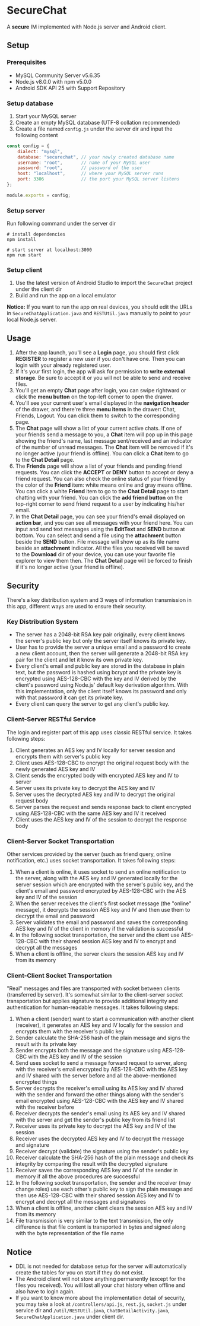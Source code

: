 # SecureChat

A **secure** IM implemented with Node.js server and Android client.

## Setup

### Prerequisites

* MySQL Community Server v5.6.35
* Node.js v8.0.0 with npm v5.0.0
* Android SDK API 25 with Support Repository

### Setup database

1. Start your MySQL server
1. Create an empty MySQL database (UTF-8 collation recommended)
1. Create a file named `config.js` under the server dir and input the following content

```javascript
const config = {
    dialect: "mysql",
    database: "securechat", // your newly created database name
    username: "root",       // name of your MySQL user
    password: "root",       // password of the user
    host: "localhost",      // where your MySQL server runs
    port: 3306              // the port your MySQL server listens
};

module.exports = config;
```

### Setup server

Run following command under the server dir

```shell
# install dependencies
npm install

# start server at localhost:3000
npm run start
```

### Setup client

1. Use the latest version of Android Studio to import the `SecureChat` project under the client dir
1. Build and run the app on a local emulator

**Notice:** If you want to run the app on real devices, you should edit the URLs in `SecureChatApplication.java` and `RESTUtil.java` manually to point to your local Node.js server.

## Usage

1. After the app launch, you'll see a **Login** page, you should first click **REGISTER** to register a new user if you don't have one. Then you can login with your already registered user.
1. If it's your first login, the app will ask for permission to **write external storage**. Be sure to accept it or you will not be able to send and receive files.
1. You'll get an empty **Chat** page after login, you can swipe rightward or click the **menu button** on the top-left corner to open the drawer.
1. You'll see your current user's email displayed in the **navigation header** of the drawer, and there're three **menu items** in the drawer: Chat, Friends, Logout. You can click them to switch to the corresponding page.
1. The **Chat** page will show a list of your current active chats. If one of your friends send a message to you, a **Chat** item will pop up in this page showing the friend's name, last message sent/received and an indicator of the number of unread messages. The **Chat** item will be removed if it's no longer active (your friend is offline). You can click a **Chat** item to go to the **Chat Detail** page.
1. The **Friends** page will show a list of your friends and pending friend requests. You can click the **ACCEPT** or **DENY** button to accept or deny a friend request. You can also check the online status of your friend by the color of the **Friend** item: white means online and gray means offline. You can click a white **Friend** item to go to the **Chat Detail** page to start chatting with your friend. You can click the **add friend button** on the top-right corner to send friend request to a user by indicating his/her email.
1. In the **Chat Detail** page, you can see your friend's email displayed on **action bar**, and you can see all messages with your friend here. You can input and send text messages using the **EditText** and **SEND** button at bottom. You can select and send a file using the **attachment** button beside the **SEND** button. File message will show up as its file name beside an **attachment** indicator. All the files you received will be saved to the **Download** dir of your device, you can use your favorite file explorer to view them then. The **Chat Detail** page will be forced to finish if it's no longer active (your friend is offline).

## Security

There's a key distribution system and 3 ways of information transmission in this app, different ways are used to ensure their security.

### Key Distribution System

* The server has a 2048-bit RSA key pair originally, every client knows the server's public key but only the server itself knows its private key.
* User has to provide the server a unique email and a password to create a new client account, then the server will generate a 2048-bit RSA key pair for the client and let it know its own private key.
* Every client's email and public key are stored in the database in plain text, but the password is hashed using bcrypt and the private key is encrypted using AES-128-CBC with the key and IV derived by the client's password using Node.js' default key derivation algorithm. With this implementation, only the client itself knows its password and only with that password it can get its private key.
* Every client can query the server to get any client's public key.

### Client-Server RESTful Service

The login and register part of this app uses classic RESTful service. It takes following steps:

1. Client generates an AES key and IV locally for server session and encrypts them with server's public key
1. Client uses AES-128-CBC to encrypt the original request body with the newly generated AES key and IV
1. Client sends the encrypted body with encrypted AES key and IV to server
1. Server uses its private key to decrypt the AES key and IV
1. Server uses the decrypted AES key and IV to decrypt the original request body
1. Server parses the request and sends response back to client encrypted using AES-128-CBC with the same AES key and IV it received
1. Client uses the AES key and IV of the session to decrypt the response body

### Client-Server Socket Transportation

Other services provided by the server (such as friend query, online notification, etc.) uses socket transportation. It takes following steps:

1. When a client is online, it uses socket to send an online notification to the server, along with the AES key and IV generated locally for the server session which are encrypted with the server's public key, and the client's email and password encrypted by AES-128-CBC with the AES key and IV of the session
1. When the server receives the client's first socket message (the "online" message), it decrypts the session AES key and IV and then use them to decrypt the email and password
1. Server validates the email and password and saves the corresponding AES key and IV of the client in memory if the validation is successful
1. In the following socket transportation, the server and the client use AES-128-CBC with their shared session AES key and IV to encrypt and decrypt all the messages
1. When a client is offline, the server clears the session AES key and IV from its memory

### Client-Client Socket Transportation

"Real" messages and files are transported with socket between clients (transferred by server). It's somewhat similar to the client-server socket transportation but applies signature to provide additional integrity and authentication for human-readable messages. It takes following steps:

1. When a client (sender) want to start a communication with another client (receiver), it generates an AES key and IV locally for the session and encrypts them with the receiver's public key
1. Sender calculate the SHA-256 hash of the plain message and signs the result with its private key
1. Sender encrypts both the message and the signature using AES-128-CBC with the AES key and IV of the session
1. Send uses socket to send a message forward request to server, along with the receiver's email encrypted by AES-128-CBC with the AES key and IV shared with the server before and all the above-mentioned encrypted things
1. Server decrypts the receiver's email using its AES key and IV shared with the sender and forward the other things along with the sender's email encrypted using AES-128-CBC with the AES key and IV shared with the receiver before
1. Receiver decrypts the sender's email using its AES key and IV shared with the server and get the sender's public key from its friend list
1. Receiver uses its private key to decrypt the AES key and IV of the session
1. Receiver uses the decrypted AES key and IV to decrypt the message and signature
1. Receiver decrypt (validate) the signature using the sender's public key
1. Receiver calculate the SHA-256 hash of the plain message and check its integrity by comparing the result with the decrypted signature
1. Receiver saves the corresponding AES key and IV of the sender in memory if all the above procedures are successful
1. In the following socket transportation, the sender and the receiver (may change roles) use each other's public key to sign the plain message and then use AES-128-CBC with their shared session AES key and IV to encrypt and decrypt all the messages and signatures
1. When a client is offline, another client clears the session AES key and IV from its memory
1. File transmission is very similar to the text transmission, the only difference is that file content is transported in bytes and signed along with the byte representation of the file name

## Notice

* DDL is not needed for database setup for the server will automatically create the tables for you on start if they do not exist.
* The Android client will not store anything permanently (except for the files you received). You will lost all your chat history when offline and also have to login again.
* If you want to know more about the implementation detail of security, you may take a look at `/controllers/api.js`, `rest.js`, `socket.js` under service dir and `/util/RESTUtil.java`, `ChatDetailActivity.java`, `SecureChatApplication.java` under client dir.
